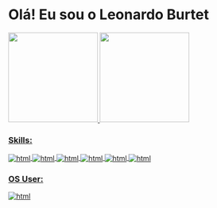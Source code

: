 # Olá! Eu sou o Leonardo Burtet

 <div>
  <a href="https://github.com/Leonardo-Burtet">
  <img height="180em" src="https://github-readme-stats.vercel.app/api?username=Leonardo-Burtet&show_icons=true&theme=great-gatsby&include_all_commits=true&count_private=true"/>
  <img height="180em" src="https://github-readme-stats.vercel.app/api/top-langs/?username=Leonardo-Burtet&layout=compact&langs_count=7&theme=great-gatsby"/>
</div>

### Skills:  
 <div style="display: inline_block">
    <img align="center" alt="html" src="https://img.shields.io/badge/HTML5-E34F26?style=for-the-badge&logo=html5&logoColor=white">
    <img align="center" alt="html" src="https://img.shields.io/badge/CSS3-1572B6?style=for-the-badge&logo=css3&logoColor=white">
    <img align="center" alt="html" src="https://img.shields.io/badge/JavaScript-323330?style=for-the-badge&logo=javascript&logoColor=F7DF1E">
    <img align="center" alt="html" src="https://img.shields.io/badge/React-20232A?style=for-the-badge&logo=react&logoColor=61DAFB">
    <img align="center" alt="html" src="https://img.shields.io/badge/Vue.js-35495E?style=for-the-badge&logo=vue.js&logoColor=4FC08D">
    <img align="center" alt="html" src="https://img.shields.io/badge/Tailwind_CSS-38B2AC?style=for-the-badge&logo=tailwind-css&logoColor=white">
 </div>
  
### OS User: 
  
  <img align="center" alt="html" src="https://img.shields.io/badge/Ubuntu-E95420?style=for-the-badge&logo=ubuntu&logoColor=white">
